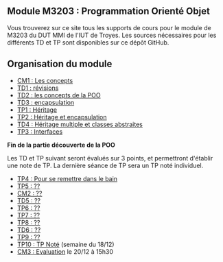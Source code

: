 ## Module M3203 : Programmation Orienté Objet

Vous trouverez sur ce site tous les supports de cours pour le module de M3203 du DUT MMI de l'IUT de Troyes. Les sources nécessaires pour les différents TD et TP sont disponibles sur ce dépôt GitHub.

## Organisation du module

* [CM1 : Les concepts](CM1_M3203_POO_1617.pptx)
* [TD1 : révisions](td1/sujet.md)
* [TD2 : les concepts de la POO](td2/sujet.md)
* [TD3 : encapsulation](td3/sujet.md)
* [TP1 : Héritage](tp1/sujet.md)
* [TP2 : Héritage et encapsulation](tp2/sujet.md)
* [TD4 : Héritage multiple et classes abstraites](td4/sujet.md)
* [TP3 : Interfaces](tp3/sujet.md)

**Fin de la partie découverte de la POO**

Les TD et TP suivant seront évalués sur 3 points, et permettront d'établir une note de TP. La dernière séance de TP sera un TP noté individuel.

* [TP4 : Pour se remettre dans le bain](tp4/sujet.md)
* [TP5 : ??](tp5/sujet.md)
* [CM2 : ??](cm2/sujet.md)
* [TD5 : ??](td5/sujet.md)
* [TP6 : ??](tp6/sujet.md)
* [TP7 : ??](tp7/sujet.md)
* [TP8 : ??](tp8/sujet.md)
* [TD6 : ??](td6/sujet.md)
* [TP9 : ??](tp9/sujet.md)
* [TP10 : TP Noté](tp10/sujet.md) (semaine du 18/12)
* [CM3 : Evaluation](cm3/sujet.md) le 20/12 à 15h30


